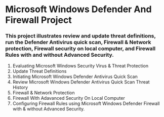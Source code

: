 # Microsoft Windows Defender And Firewall Project
### This project illustrates review and update threat definitions, run the Defender Antivirus quick scan, Firewall & Network protection, Firewall security on local computer, and Firewall Rules with and without Advanced Security. 

1. Evaluating Microsoft Windows Security Virus & Threat Protection 
2. Update Threat Definitions
3. Initiating Microsoft Windows Defender Antivirus Quick Scan 
4. Review Microsoft Windows Defender Antivirus Quick Scan Threat History 
5. Firewall & Network Protection
6. Firewall With Adavanced Security On Local Computer
7. Configuring Firewall Rules using Microsoft Windows Defender Firewall with & without Advanced Security.
